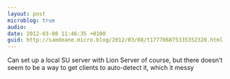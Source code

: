 ```yaml
---
layout: post
microblog: true
audio: 
date: 2012-03-08 11:46:35 +0100
guid: http://samdeane.micro.blog/2012/03/08/t177706875335352320.html
---
```

Can set up a local SU server with Lion Server of course, but there doesn’t seem to be a way to get clients to auto-detect it, which it messy
